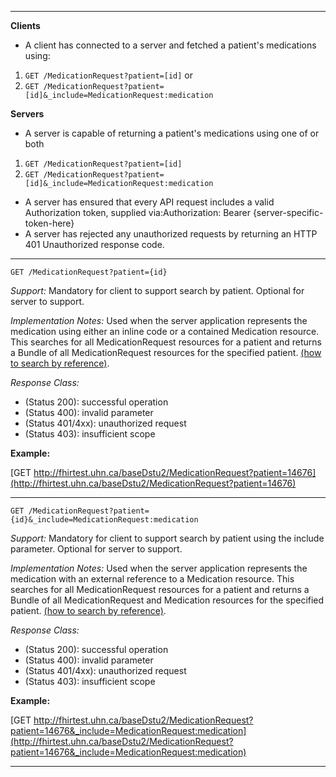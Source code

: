 

-------------------------
**Clients**

-  A client has connected to a server and fetched a patient's medications using:

1. `GET /MedicationRequest?patient=[id]` or
1. `GET /MedicationRequest?patient=[id]&_include=MedicationRequest:medication`

**Servers**

- A server is capable of returning a patient's medications using one of or both

1. `GET /MedicationRequest?patient=[id]`
1. `GET /MedicationRequest?patient=[id]&_include=MedicationRequest:medication`


- A server has ensured that every API request includes a valid Authorization token, supplied via:Authorization: Bearer {server-specific-token-here}
- A server has rejected any unauthorized requests by returning an HTTP 401 Unauthorized response code.

-----------

`GET /MedicationRequest?patient={id}`

*Support:* Mandatory for client to support search by patient.  Optional for server to support.

*Implementation Notes:*  Used when the server application represents the medication using either an inline code or a contained Medication resource. This searches for all MedicationRequest resources for a patient and returns a Bundle of all MedicationRequest resources for the specified patient.  [(how to search by reference)].

*Response Class:*

-   (Status 200): successful operation
-   (Status 400): invalid parameter
-   (Status 401/4xx): unauthorized request
-   (Status 403): insufficient scope

**Example:**

[GET http://fhirtest.uhn.ca/baseDstu2/MedicationRequest?patient=14676](http://fhirtest.uhn.ca/baseDstu2/MedicationRequest?patient=14676)

-----------

`GET /MedicationRequest?patient={id}&_include=MedicationRequest:medication`

*Support:* Mandatory for client to support search by patient using the include parameter.  Optional for server to support.

*Implementation Notes:*  Used when the server application represents the medication with an external reference to  a Medication resource. This searches for all MedicationRequest resources for a patient and returns a Bundle of all MedicationRequest and Medication resources for the specified patient.  [(how to search by reference)].

*Response Class:*

-   (Status 200): successful operation
-   (Status 400): invalid parameter
-   (Status 401/4xx): unauthorized request
-   (Status 403): insufficient scope

**Example:**

[GET http://fhirtest.uhn.ca/baseDstu2/MedicationRequest?patient=14676&_include=MedicationRequest:medication](http://fhirtest.uhn.ca/baseDstu2/MedicationRequest?patient=14676&_include=MedicationRequest:medication)

-----

  [(how to search by reference)]: http://hl7.org/fhir/2017Jan/search.html#reference
  [(how to search by token)]: http://hl7.org/fhir/2017Jan/search.html#token
  [Composite Search Parameters]: http://hl7.org/fhir/2017Jan/search.html#combining
  [(how to search by date)]: http://hl7.org/fhir/2017Jan/search.html#date
